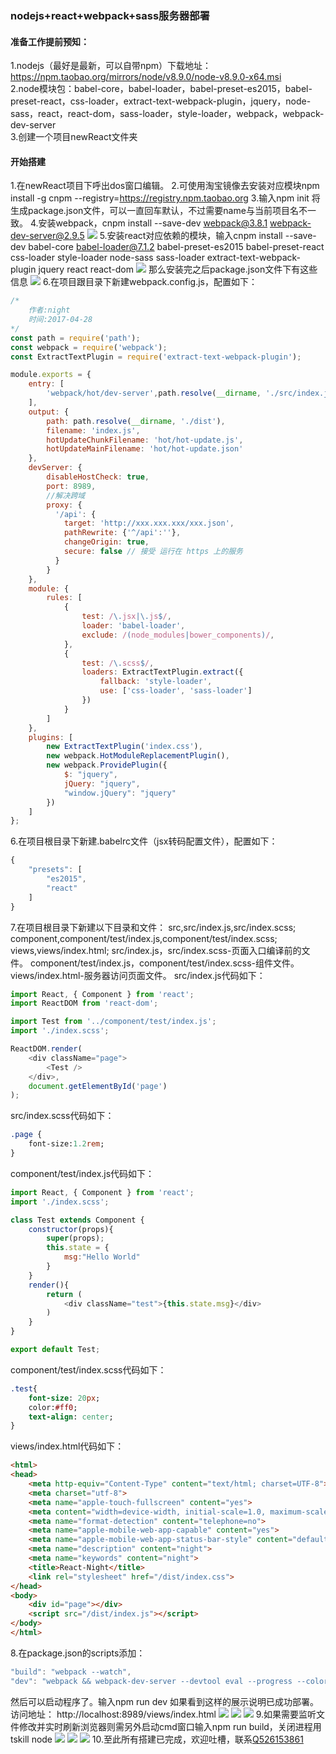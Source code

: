 ### nodejs+react+webpack+sass服务器部署

#### 准备工作提前预知：
1.nodejs（最好是最新，可以自带npm）下载地址：https://npm.taobao.org/mirrors/node/v8.9.0/node-v8.9.0-x64.msi<br/>
2.node模块包：babel-core，babel-loader，babel-preset-es2015，babel-preset-react，css-loader，extract-text-webpack-plugin，jquery，node-sass，react，react-dom，sass-loader，style-loader，webpack，webpack-dev-server<br/>
3.创建一个项目newReact文件夹<br/>

#### 开始搭建
1.在newReact项目下呼出dos窗口编辑。
2.可使用淘宝镜像去安装对应模块npm install -g cnpm --registry=https://registry.npm.taobao.org
3.输入npm init 将生成package.json文件，可以一直回车默认，不过需要name与当前项目名不一致。
4.安装webpack，cnpm install --save-dev webpack@3.8.1 webpack-dev-server@2.9.5
![](http://www.xyji.top/img/project1.png)
5.安装react对应依赖的模块，输入cnpm install --save-dev babel-core babel-loader@7.1.2 babel-preset-es2015 babel-preset-react css-loader style-loader node-sass sass-loader extract-text-webpack-plugin jquery react react-dom
![](http://www.xyji.top/img/project2.png)
那么安装完之后package.json文件下有这些信息
![](http://www.xyji.top/img/project3.png)
6.在项目跟目录下新建webpack.config.js，配置如下：
```javascript
/*
	作者:night
	时间:2017-04-28
*/
const path = require('path');
const webpack = require('webpack');
const ExtractTextPlugin = require('extract-text-webpack-plugin');

module.exports = {
    entry: [
        'webpack/hot/dev-server',path.resolve(__dirname, './src/index.js')
    ],
    output: {    	
        path: path.resolve(__dirname, './dist'),
        filename: 'index.js',
		hotUpdateChunkFilename: 'hot/hot-update.js',
		hotUpdateMainFilename: 'hot/hot-update.json'
    },
	devServer: {
        disableHostCheck: true,
        port: 8989,
        //解决跨域
        proxy: {
          '/api': {
            target: 'http://xxx.xxx.xxx/xxx.json',
            pathRewrite: {'^/api':''},
            changeOrigin: true,
            secure: false // 接受 运行在 https 上的服务
          }
        }
    },
    module: {
        rules: [
            {
                test: /\.jsx|\.js$/,
                loader: 'babel-loader',
                exclude: /(node_modules|bower_components)/,
            },
            {
                test: /\.scss$/,
                loaders: ExtractTextPlugin.extract({
                    fallback: 'style-loader',
                    use: ['css-loader', 'sass-loader']
                })
            }
        ]
    },
    plugins: [
        new ExtractTextPlugin('index.css'),
        new webpack.HotModuleReplacementPlugin(),
        new webpack.ProvidePlugin({
            $: "jquery",
            jQuery: "jquery",
            "window.jQuery": "jquery"
        })
    ]
};
```
6.在项目根目录下新建.babelrc文件（jsx转码配置文件），配置如下：
```javascript
{
    "presets": [
        "es2015",
        "react"
    ]
}
```
7.在项目根目录下新建以下目录和文件：
src,src/index.js,src/index.scss;
component,component/test/index.js,component/test/index.scss;
views,views/index.html;
src/index.js，src/index.scss-页面入口编译前的文件。
component/test/index.js，component/test/index.scss-组件文件。
views/index.html-服务器访问页面文件。
src/index.js代码如下：
```javascript
import React, { Component } from 'react';
import ReactDOM from 'react-dom';

import Test from '../component/test/index.js';
import './index.scss';

ReactDOM.render(
    <div className="page">
        <Test />
    </div>,
    document.getElementById('page')
);
```
src/index.scss代码如下：
```sass
.page {
    font-size:1.2rem;
}
```
component/test/index.js代码如下：
```javascript
import React, { Component } from 'react';
import './index.scss';

class Test extends Component {
	constructor(props){
		super(props);
		this.state = {
			msg:"Hello World"
		}
	}
	render(){
		return (
			<div className="test">{this.state.msg}</div>
		)
	}
}

export default Test;
```
component/test/index.scss代码如下：
```sass
.test{
	font-size: 20px;
	color:#ff0;
	text-align: center;
}
```
views/index.html代码如下：
```html
<html>
<head>
    <meta http-equiv="Content-Type" content="text/html; charset=UTF-8">
    <meta charset="utf-8">
    <meta name="apple-touch-fullscreen" content="yes">
    <meta content="width=device-width, initial-scale=1.0, maximum-scale=1.0, user-scalable=0" name="viewport">
    <meta name="format-detection" content="telephone=no">
    <meta name="apple-mobile-web-app-capable" content="yes">
    <meta name="apple-mobile-web-app-status-bar-style" content="default">
    <meta name="description" content="night">
    <meta name="keywords" content="night">
    <title>React-Night</title>    
    <link rel="stylesheet" href="/dist/index.css">
</head>
<body>    
    <div id="page"></div>
    <script src="/dist/index.js"></script>
</body>
</html>
```
8.在package.json的scripts添加：
```javascript
"build": "webpack --watch",
"dev": "webpack && webpack-dev-server --devtool eval --progress --colors --content-base --host 0.0.0.0"
```
然后可以启动程序了。输入npm run dev
如果看到这样的展示说明已成功部署。访问地址：
http://localhost:8989/views/index.html
![](http://www.xyji.top/img/project4.png)
![](http://www.xyji.top/img/project5.png)
![](http://www.xyji.top/img/project6.png)
9.如果需要监听文件修改并实时刷新浏览器则需另外启动cmd窗口输入npm run build，关闭进程用tskill node
![](http://www.xyji.top/img/project7.png)
![](http://www.xyji.top/img/project8.png)
![](http://www.xyji.top/img/project.gif)
10.至此所有搭建已完成，欢迎吐槽，联系[Q526153861](http://wpa.qq.com/msgrd?v=3&uin=526153861&site=qq&menu=yes "Q526153861")
